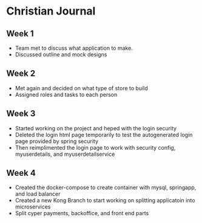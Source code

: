# Christian Journal

## Week 1

 - Team met to discuss what application to make.
 - Discussed outline and mock designs

## Week 2

- Met again and decided on what type of store to build
- Assigned roles and tasks to each person

## Week 3

- Started working on the project and heped with the login security
- Deleted the login html page temporarily to test the autogenerated login page provided by spring security
- Then reimplimented the login page to work with security config, myuserdetails, and myuserdetailservice

## Week 4

- Created the docker-compose to create container with mysql, springapp, and load balancer
- Created a new Kong Branch to start working on splitting applicatoin into microservices
- Split cyper payments, backoffice, and front end parts
